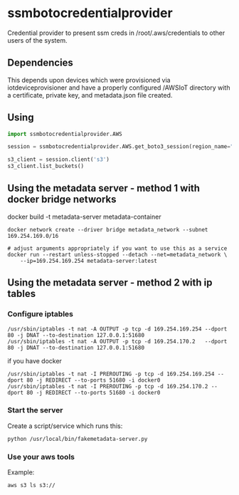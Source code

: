 # ssmbotocredentialprovider
Credential provider to present ssm creds in /root/.aws/credentials to other users
of the system.

## Dependencies

This depends upon devices which were provisioned via iotdeviceprovisioner
and have a properly configured /AWSIoT directory with a certificate, private key, and metadata.json file created.


## Using

```python
import ssmbotocredentialprovider.AWS

session = ssmbotocredentialprovider.AWS.get_boto3_session(region_name="us-east-2")

s3_client = session.client('s3')
s3_client.list_buckets()
```

## Using the metadata server - method 1 with docker bridge networks

docker build -t metadata-server metadata-container

```
docker network create --driver bridge metadata_network --subnet 169.254.169.0/16

# adjust arguments appropriately if you want to use this as a service
docker run --restart unless-stopped --detach --net=metadata_network \
    --ip=169.254.169.254 metadata-server:latest
```

## Using the metadata server - method 2 with ip tables

### Configure iptables

```
/usr/sbin/iptables -t nat -A OUTPUT -p tcp -d 169.254.169.254 --dport 80 -j DNAT --to-destination 127.0.0.1:51680
/usr/sbin/iptables -t nat -A OUTPUT -p tcp -d 169.254.170.2   --dport 80 -j DNAT --to-destination 127.0.0.1:51680
```

if you have docker

```
/usr/sbin/iptables -t nat -I PREROUTING -p tcp -d 169.254.169.254 --dport 80 -j REDIRECT --to-ports 51680 -i docker0
/usr/sbin/iptables -t nat -I PREROUTING -p tcp -d 169.254.170.2 --dport 80 -j REDIRECT --to-ports 51680 -i docker0
```

### Start the server

Create a script/service which runs this:
```
python /usr/local/bin/fakemetadata-server.py
```

### Use your aws tools

Example:

```
aws s3 ls s3://
```


